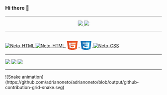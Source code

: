 ### Hi there 👋
<hr>

<!--
**adrianoneto/adrianoneto** is a ✨ _special_ ✨ repository because its `README.md` (this file) appears on your GitHub profile.
--!>

<div align="center">
  <a href="https://github.com/adrianoneto">
    
  <img height="180em" src="https://github-readme-stats.vercel.app/api?username=adrianoneto&show_icons=true&theme=tokyonight&include_all_commits=true&count_private=true"/>
  <img height="180em" src="https://github-readme-stats.vercel.app/api/top-langs/?username=adrianoneto&layout=compact&langs_count=7&theme=chartreuse-dark"/>
</div>
  <hr>
<div style="display: inline_block"><br>
   <img align="center" alt="Neto-HTML" height="30" width="40" src="https://cdn.jsdelivr.net/gh/devicons/devicon/icons/android/android-plain.svg">   
  <img align="center" alt="Neto-HTML" height="30" width="40" src="https://cdn.jsdelivr.net/gh/devicons/devicon/icons/flutter/flutter-original.svg">
  <img align="center" alt="Neto-HTML" height="30" width="40" src="https://raw.githubusercontent.com/devicons/devicon/master/icons/html5/html5-original.svg">
  <img align="center" alt="Neto-CSS" height="30" width="40" src="https://raw.githubusercontent.com/devicons/devicon/master/icons/css3/css3-original.svg">
  <img align="center" alt="Neto-CSS" height="30" width="40" src="https://cdn.jsdelivr.net/gh/devicons/devicon/icons/visualstudio/visualstudio-plain.svg">
 </div>

<hr>

  <div> 
  
  <a href="https://instagram.com/monteirotek" target="_blank"><img src="https://img.shields.io/badge/-Instagram-%23E4405F?style=for-the-badge&logo=instagram&logoColor=white" target="_blank"></a>
  <a href = "mailto:adriano.neto@gmail.com"><img src="https://img.shields.io/badge/-Gmail-%23333?style=for-the-badge&logo=gmail&logoColor=white" target="_blank"></a>
  <a href="https://www.linkedin.com/in/adriano-monteiro-738ab030" target="_blank"><img src="https://img.shields.io/badge/-LinkedIn-%230077B5?style=for-the-badge&logo=linkedin&logoColor=white" target="_blank"></a> 
<hr>

 ![Snake animation] (https://github.com/adrianoneto/adrianoneto/blob/output/github-contribution-grid-snake.svg)
 
</div>
